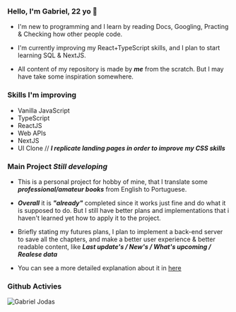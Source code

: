 ### Hello, I'm Gabriel, 22 yo 👋
- I'm new to programming and I learn by reading Docs, Googling, Practing & Checking how other people code.

- I'm currently improving my React+TypeScript skills, and I plan to start learning SQL & NextJS.

- All content of my repository is made by ***me*** from the scratch. But I may have take some inspiration somewhere.

### Skills I'm improving
- Vanilla JavaScript
- TypeScript
- ReactJS
- Web APIs
- NextJS
- UI Clone //
***I replicate landing pages in order to improve my CSS skills***

### Main Project ***Still developing***
- This is a personal project for hobby of mine, that I translate some ***professional/amateur books*** from English to Portuguese.

- ***Overall*** it is ***"already"*** completed since it works just fine and do what it is supposed to do. But I still have better plans and implementations that i haven't learned yet how to apply it to the project. 

- Briefly stating my futures plans, I plan to implement a back-end server to save all the chapters, and make a better user experience & better readable content, like ***Last update's / New's / What's upcoming / Realese data***  

- You can see a more detailed explanation about it in [here](https://github.com/dotdott/novel-scan)


### Github Activies
![Gabriel Jodas](https://github-readme-stats.vercel.app/api?username=dotdott)
